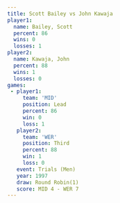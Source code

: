 ```yaml
---
title: Scott Bailey vs John Kawaja
player1:             
  name: Bailey, Scott
  percent: 86        
  wins: 0            
  losses: 1          
player2:             
  name: Kawaja, John 
  percent: 88        
  wins: 1            
  losses: 0          
games:
 - player1:        
     team: 'MID'   
     position: Lead
     percent: 86   
     win: 0        
     loss: 1       
   player2:         
     team: 'WER'    
     position: Third
     percent: 88    
     win: 1         
     loss: 0        
   event: Trials (Men) 
   year: 1997          
   draw: Round Robin(1)
   score: MID 4 - WER 7
---
```

